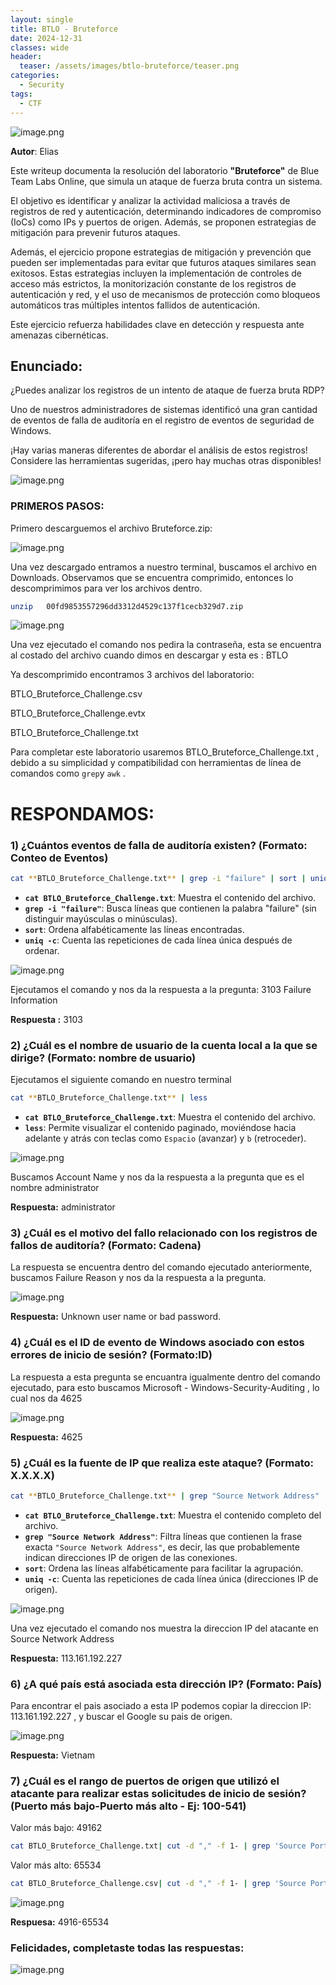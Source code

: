 ```yaml
---
layout: single
title: BTLO - Bruteforce
date: 2024-12-31
classes: wide
header:
  teaser: /assets/images/btlo-bruteforce/teaser.png
categories:
  - Security
tags:
  - CTF
---
```


![image.png](/assets/images/btlo-bruteforce/teaser.png)

**Autor**: Elias

Este writeup documenta la resolución del laboratorio **"Bruteforce"** de Blue Team Labs Online, que simula un ataque de fuerza bruta contra un sistema. 

El objetivo es identificar y analizar la actividad maliciosa a través de registros de red y autenticación, determinando indicadores de compromiso (IoCs) como IPs y puertos de origen. Además, se proponen estrategias de mitigación para prevenir futuros ataques. 

Además, el ejercicio propone estrategias de mitigación y prevención que pueden ser implementadas para evitar que futuros ataques similares sean exitosos. Estas estrategias incluyen la implementación de controles de acceso más estrictos, la monitorización constante de los registros de autenticación y red, y el uso de mecanismos de protección como bloqueos automáticos tras múltiples intentos fallidos de autenticación.

Este ejercicio refuerza habilidades clave en detección y respuesta ante amenazas cibernéticas.

## **Enunciado:**

¿Puedes analizar los registros de un intento de ataque de fuerza bruta RDP?

Uno de nuestros administradores de sistemas identificó una gran cantidad de eventos de falla de auditoría en el registro de eventos de seguridad de Windows.

¡Hay varias maneras diferentes de abordar el análisis de estos registros! Considere las herramientas sugeridas, ¡pero hay muchas otras disponibles!

![image.png](/assets/images/btlo-bruteforce/9e4b3e96-c3f7-4c6b-8853-da7644533221.png)

### PRIMEROS PASOS:

Primero descarguemos el archivo Bruteforce.zip:

![image.png](/assets/images/btlo-bruteforce/e3a12b6d-ac61-4a74-a33b-6908d1881a8c.png)

Una vez descargado entramos a nuestro terminal, buscamos el archivo en Downloads. Observamos que se encuentra comprimido, entonces lo descomprimimos para ver los archivos dentro.

<aside>

```bash
unzip   00fd9853557296dd3312d4529c137f1cecb329d7.zip
```

</aside>

![image.png](/assets/images/btlo-bruteforce/87c1b2cb-ec54-4e44-8059-8f833cb1be55.png)

Una vez ejecutado el comando nos pedira la contraseña, esta se encuentra al costado del archivo cuando dimos en descargar y esta es :  BTLO

Ya descomprimido encontramos 3 archivos del laboratorio:

BTLO_Bruteforce_Challenge.csv

BTLO_Bruteforce_Challenge.evtx

BTLO_Bruteforce_Challenge.txt

Para completar este laboratorio usaremos BTLO_Bruteforce_Challenge.txt , debido a su simplicidad y compatibilidad con herramientas de línea de comandos como `grep`y `awk` .

# **RESPONDAMOS:**

### **1) ¿Cuántos eventos de falla de auditoría existen? (Formato: Conteo de Eventos)**

```bash
cat **BTLO_Bruteforce_Challenge.txt** | grep -i "failure" | sort | uniq -c
```

- **`cat BTLO_Bruteforce_Challenge.txt`**: Muestra el contenido del archivo.
- **`grep -i "failure"`**: Busca líneas que contienen la palabra "failure" (sin distinguir mayúsculas o minúsculas).
- **`sort`**:  Ordena alfabéticamente las líneas encontradas.
- **`uniq -c`**: Cuenta las repeticiones de cada línea única después de ordenar.

![image.png](/assets/images/btlo-bruteforce/93dd4248-a69f-408b-94c3-1fb108e07b88.png)

Ejecutamos el comando y nos da la respuesta a la pregunta: 3103 Failure Information

**Respuesta :** 3103

### **2) ¿Cuál es el nombre de usuario de la cuenta local a la que se dirige? (Formato: nombre de usuario)**

Ejecutamos el siguiente comando en nuestro terminal

```bash
cat **BTLO_Bruteforce_Challenge.txt** | less
```

- **`cat BTLO_Bruteforce_Challenge.txt`**: Muestra el contenido del archivo.
- **`less`**: Permite visualizar el contenido paginado, moviéndose hacia adelante y atrás con teclas como `Espacio` (avanzar) y `b` (retroceder).

![image.png](/assets/images/btlo-bruteforce/6b3c9840-c2f0-49bc-bd33-aa438ca4cacf.png)

Buscamos Account Name y nos da la respuesta a la pregunta que es el nombre administrator

**Respuesta:** administrator

### **3) ¿Cuál es el motivo del fallo relacionado con los registros de fallos de auditoría? (Formato: Cadena**)

La respuesta se encuentra dentro del comando ejecutado anteriormente, buscamos Failure Reason y nos da la respuesta a la pregunta.

![image.png](/assets/images/btlo-bruteforce/5f4cd1c4-16ee-4e32-b844-88ea9cd2e979.png)

**Respuesta:** Unknown user name or bad password.

### **4) ¿Cuál es el ID de evento de Windows asociado con estos errores de inicio de sesión? (Formato:ID)**

La respuesta a esta pregunta se encuantra igualmente dentro del comando ejecutado, para esto buscamos Microsoft - Windows-Security-Auditing , lo cual  nos da 4625

![image.png](/assets/images/btlo-bruteforce/91e24a4f-803c-46cf-bc83-961e565cc7f1.png)

**Respuesta:** 4625

### **5) ¿Cuál es la fuente de IP que realiza este ataque? (Formato: X.X.X.X)**

```bash
cat **BTLO_Bruteforce_Challenge.txt** | grep "Source Network Address" | sort | uniq -c
```

- **`cat BTLO_Bruteforce_Challenge.txt`**: Muestra el contenido completo del archivo.
- **`grep "Source Network Address"`**: Filtra líneas que contienen la frase exacta `"Source Network Address"`, es decir, las que probablemente indican direcciones IP de origen de las conexiones.
- **`sort`**: Ordena las líneas alfabéticamente para facilitar la agrupación.
- **`uniq -c`**: Cuenta las repeticiones de cada línea única (direcciones IP de origen).

![image.png](/assets/images/btlo-bruteforce/93263cfb-5974-4868-8a29-1a980336ee09.png)

Una vez ejecutado el comando nos muestra la direccion IP del atacante en Source Network Address

**Respuesta:** 113.161.192.227

### **6) ¿A qué país está asociada esta dirección IP? (Formato: País)**

Para encontrar el pais asociado a esta IP podemos copiar la direccion IP:  113.161.192.227 , y buscar el Google su pais de origen.

![image.png](/assets/images/btlo-bruteforce/919a18c5-00ce-4713-bf5c-50fb8f2b6b1d.png)

**Respuesta:** Vietnam

### **7) ¿Cuál es el rango de puertos de origen que utilizó el atacante para realizar estas solicitudes de inicio de sesión? (Puerto más bajo-Puerto más alto - Ej: 100-541)**

Valor más bajo: 49162

```bash
cat BTLO_Bruteforce_Challenge.txt| cut -d "," -f 1- | grep 'Source Port' | grep -v '-' | cut -d ":" -f 2 | sort -n | head -1
```

Valor más alto: 65534

```bash
cat BTLO_Bruteforce_Challenge.csv| cut -d "," -f 1- | grep 'Source Port' | grep -v '-' | cut -d ":" -f 2 | sort -n | tail -1
```

![image.png](/assets/images/btlo-bruteforce/d59aec0f-5ef6-4e18-b55d-dfe1b40086b0.png)

**Respuesa:** 4916-65534

### Felicidades, completaste todas las respuestas:

![image.png](/assets/images/btlo-bruteforce/c4f1c57e-f657-465e-89e3-b93a8cd8bef8.png)